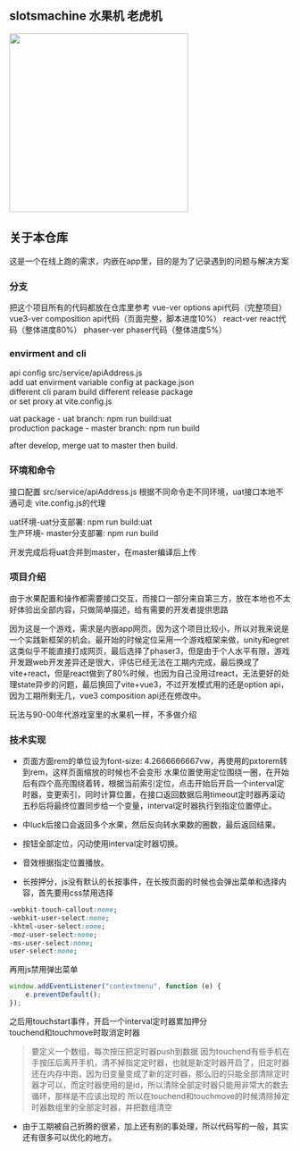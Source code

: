## slotsmachine 水果机 老虎机

<img src="https://github.com/slimeball/slotsmachine/blob/vue-ver/howtoplay.gif" width="320"/>

## 关于本仓库
这是一个在线上跑的需求，内嵌在app里，目的是为了记录遇到的问题与解决方案

### 分支
把这个项目所有的代码都放在仓库里参考
vue-ver options api代码（完整项目）
vue3-ver composition api代码（页面完整，脚本进度10%）
react-ver react代码（整体进度80%）
phaser-ver phaser代码（整体进度5%）

### envirment and cli
api config src/service/apiAddress.js    
add uat envirment variable config at package.json       
different cli param build different release package         
or set proxy at vite.config.js      

uat package - uat branch: npm run build:uat    
production package - master branch: npm run build   

after develop, merge uat to master then build.  

### 环境和命令
接口配置 src/service/apiAddress.js 根据不同命令走不同环境，uat接口本地不通可走 vite.config.js的代理   

uat环境-uat分支部署: npm run build:uat    
生产环境- master分支部署: npm run build   

开发完成后将uat合并到master，在master编译后上传   

### 项目介绍
由于水果配置和操作都需要接口交互，而接口一部分来自第三方，放在本地也不太好体验出全部内容，只做简单描述，给有需要的开发者提供思路

因为这是一个游戏，需求是内嵌app网页。因为这个项目比较小，所以对我来说是一个实践新框架的机会。最开始的时候定位采用一个游戏框架来做，unity和egret这类似乎不能直接打成网页，最后选择了phaser3，但是由于个人水平有限，游戏开发跟web开发差异还是很大，评估已经无法在工期内完成，最后换成了vite+react，但是react做到了80%时候，也因为自己没用过react，无法更好的处理state异步的问题，最后换回了vite+vue3，不过开发模式用的还是option api，因为工期所剩无几，vue3 composition api还在修改中。

玩法与90-00年代游戏室里的水果机一样，不多做介绍

### 技术实现
* 页面方面rem的单位设为font-size: 4.2666666667vw，再使用的pxtorem转到rem，这样页面缩放的时候也不会变形
水果位置使用定位围绕一圈，在开始后有四个高亮围绕着转，根据当前索引定位，点击开始后开启一个interval定时器，变更索引，同时计算位置，在接口返回数据后用timeout定时器再滚动五秒后将最终位置同步给一个变量，interval定时器执行到指定位置停止。

* 中luck后接口会返回多个水果，然后反向转水果数的圈数，最后返回结果。

* 按钮全部定位，闪动使用interval定时器切换。

* 音效根据指定位置播放。


* 长按押分，js没有默认的长按事件，在长按页面的时候也会弹出菜单和选择内容，首先要用css禁用选择
```css
-webkit-touch-callout:none;
-webkit-user-select:none;
-khtml-user-select:none;
-moz-user-select:none;
-ms-user-select:none;
user-select:none;
```
再用js禁用弹出菜单
```javascript
window.addEventListener("contextmenu", function (e) {
    e.preventDefault();
});
```
之后用touchstart事件，开启一个interval定时器累加押分         
touchend和touchmove时取消定时器     
> 要定义一个数组，每次按压把定时器push到数据
> 因为touchend有些手机在手按压后离开手机，清不掉指定定时器，也就是新定时器开启了，旧定时器还在内存中跑，因为旧变量变成了新的定时器，那么旧的只能全部清除定时器才可以，而定时器使用的是id，所以清除全部定时器只能用非常大的数去循环，那样是不应该出现的
> 所以在touchend和touchmove的时候清除掉定时器数组里的全部定时器，并把数组清空



* 由于工期被自己折腾的很紧，加上还有别的事处理，所以代码写的一般，其实还有很多可以优化的地方。

